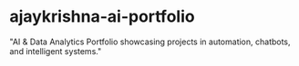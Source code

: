 # ajaykrishna-ai-portfolio
"AI &amp; Data Analytics Portfolio showcasing projects in automation, chatbots, and intelligent systems."
